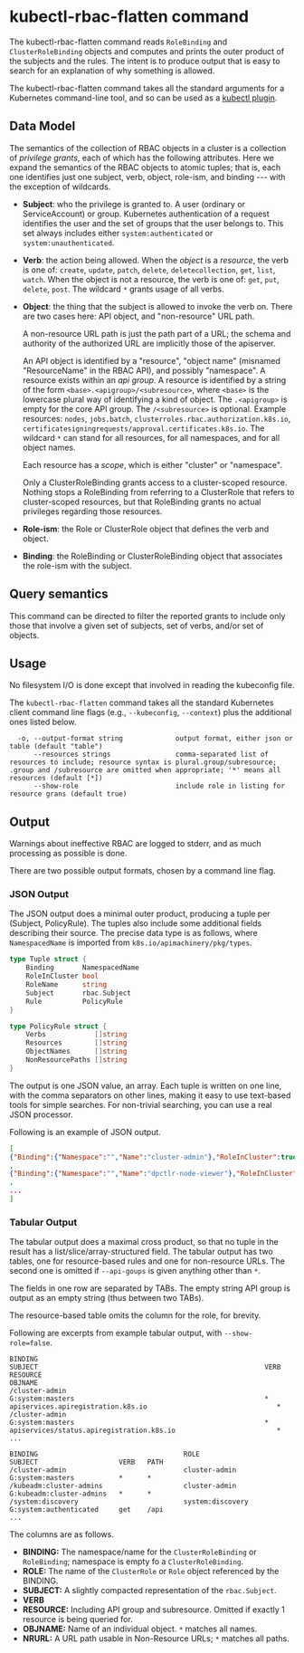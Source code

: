 # kubectl-rbac-flatten command

The kubectl-rbac-flatten command reads `RoleBinding` and
`ClusterRoleBinding` objects and computes and prints the outer product
of the subjects and the rules. The intent is to produce output that is
easy to search for an explanation of why something is allowed.

The kubectl-rbac-flatten command takes all the standard arguments for
a Kubernetes command-line tool, and so can be used as a [kubectl
plugin](https://kubernetes.io/docs/tasks/extend-kubectl/kubectl-plugins/).

## Data Model

The semantics of the collection of RBAC objects in a cluster is a
collection of _privilege grants_, each of which has the following
attributes.  Here we expand the semantics of the RBAC objects to
atomic tuples; that is, each one identifies just one subject, verb,
object, role-ism, and binding --- with the exception of wildcards.

- **Subject**: who the privilege is granted to. A user (ordinary or
  ServiceAccount) or group. Kubernetes authentication of a request
  identifies the user and the set of groups that the user belongs
  to. This set always includes either `system:authenticated` or
  `system:unauthenticated`.

- **Verb**: the action being allowed. When the _object_ is a
  _resource_, the verb is one of: `create`, `update`, `patch`,
  `delete`, `deletecollection`, `get`, `list`, `watch`.  When the
  object is not a resource, the verb is one of: `get`, `put`,
  `delete`, `post`.  The wildcard `*` grants usage of all verbs.

- **Object**: the thing that the subject is allowed to invoke the verb on.
  There are two cases here: API object, and "non-resource" URL path.

    A non-resource URL path is just the path part of a URL; the schema
    and authority of the authorized URL are implicitly those of the
    apiserver.

    An API object is identified by a "resource", "object name"
    (misnamed "ResourceName" in the RBAC API), and possibly
    "namespace".  A resource exists within an _api group_. A resource
    is identified by a string of the form
    `<base>.<apigroup>/<subresource>`, where `<base>` is the lowercase
    plural way of identifying a kind of object. The `.<apigroup>` is
    empty for the core API group.  The `/<subresource>` is optional.
    Example resources: `nodes`, `jobs.batch`,
    `clusterroles.rbac.authorization.k8s.io`,
    `certificatesigningrequests/approval.certificates.k8s.io`. The
    wildcard `*` can stand for all resources, for all namespaces, and
    for all object names.

    Each resource has a _scope_, which is either "cluster" or
    "namespace".

    Only a ClusterRoleBinding grants access to a
    cluster-scoped resource. Nothing stops a RoleBinding from
    referring to a ClusterRole that refers to cluster-scoped
    resources, but that RoleBinding grants no actual privileges
    regarding those resources.

- **Role-ism**: the Role or ClusterRole object that defines the verb
  and object.

- **Binding**: the RoleBinding or ClusterRoleBinding object that
  associates the role-ism with the subject.

## Query semantics

This command can be directed to filter the reported grants to include
only those that involve a given set of subjects, set of verbs, and/or
set of objects.

## Usage

No filesystem I/O is done except that involved in reading the
kubeconfig file.

The `kubectl-rbac-flatten` command takes all the standard Kubernetes
client command line flags (e.g., `--kubeconfig`, `--context`) plus the
additional ones listed below.

```
  -o, --output-format string             output format, either json or table (default "table")
      --resources strings                comma-separated list of resources to include; resource syntax is plural.group/subresource; .group and /subresource are omitted when appropriate; '*' means all resources (default [*])
      --show-role                        include role in listing for resource grans (default true)
```


## Output

Warnings about ineffective RBAC are logged to stderr, and as much
processing as possible is done.

There are two possible output formats, chosen by a command line flag.

### JSON Output


The JSON output does a minimal outer product, producing a tuple per
(Subject, PolicyRule). The tuples also include some additional fields
describing their source. The precise data type is as follows, where
`NamespacedName` is imported from `k8s.io/apimachinery/pkg/types`.

```go
type Tuple struct {
	Binding       NamespacedName
	RoleInCluster bool
	RoleName      string
	Subject       rbac.Subject
	Rule          PolicyRule
}

type PolicyRule struct {
	Verbs            []string
	Resources        []string
	ObjectNames      []string
	NonResourcePaths []string
}
```

The output is one JSON value, an array. Each tuple is written on one
line, with the comma separators on other lines, making it easy to use
text-based tools for simple searches. For non-trivial searching, you
can use a real JSON processor.

Following is an example of JSON output.

```json
[
{"Binding":{"Namespace":"","Name":"cluster-admin"},"RoleInCluster":true,"RoleName":"cluster-admin","Subject":{"kind":"Group","apiGroup":"rbac.authorization.k8s.io","name":"system:masters"},"Rule":{"Verbs":["*"],"Resources":null,"ObjectNames":null,"NonResourcePaths":["*"]}}
,
{"Binding":{"Namespace":"","Name":"dpctlr-node-viewer"},"RoleInCluster":true,"RoleName":"node-viewer","Subject":{"kind":"ServiceAccount","name":"dual-pods-controller","namespace":"default"},"Rule":{"Verbs":["get","list","watch"],"Resources":["nodes"],"ObjectNames":null,"NonResourcePaths":null}}
,
...
]
```

### Tabular Output

The tabular output does a maximal cross product, so that no tuple in
the result has a list/slice/array-structured field. The tabular output
has two tables, one for resource-based rules and one for non-resource
URLs. The second one is omitted if `--api-goups` is given anything
other than `*`.

The fields in one row are separated by TABs. The empty string API
group is output as an empty string (thus between two TABs).

The resource-based table omits the column for the role, for brevity.

Following are excerpts from example tabular output, with `--show-role=false`.

```
BINDING                                                          SUBJECT                                                        VERB               RESOURCE                                                          OBJNAME
/cluster-admin                                                   G:system:masters                                               *                  apiservices.apiregistration.k8s.io                                *
/cluster-admin                                                   G:system:masters                                               *                  apiservices/status.apiregistration.k8s.io                         *
...

BINDING                                    ROLE                                      SUBJECT                    VERB   PATH
/cluster-admin                             cluster-admin                             G:system:masters           *      *
/kubeadm:cluster-admins                    cluster-admin                             G:kubeadm:cluster-admins   *      *
/system:discovery                          system:discovery                          G:system:authenticated     get    /api
...
```

The columns are as follows.

- **BINDING:** The namespace/name for the `ClusterRoleBinding` or `RoleBinding`; namespace is empty fo a `ClusterRoleBinding`.
- **ROLE:** The name of the `ClusterRole` or `Role` object referenced by the BINDING.
- **SUBJECT:** A slightly compacted representation of the `rbac.Subject`.
- **VERB**
- **RESOURCE:** Including API group and subresource. Omitted if exactly 1 resource is being queried for.
- **OBJNAME:** Name of an individual object. `*` matches all names.
- **NRURL:** A URL path usable in Non-Resource URLs; `*` matches all paths.
